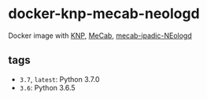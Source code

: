 # docker-knp-mecab-neologd
Docker image with [KNP](http://nlp.ist.i.kyoto-u.ac.jp/index.php?KNP), [MeCab](http://taku910.github.io/mecab/), [mecab-ipadic-NEologd](https://github.com/neologd/mecab-ipadic-neologd)

## tags
- `3.7`, `latest`: Python 3.7.0
- `3.6`: Python 3.6.5
